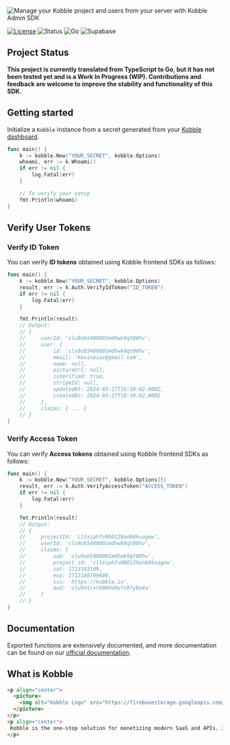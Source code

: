 ![Manage your Kobble project and users from your server with Kobble Admin SDK](https://firebasestorage.googleapis.com/v0/b/kobble-prod.appspot.com/o/docs%2Fbanners%2Fkobbleio-admin.png?alt=media&token=a6c10667-8619-4bdd-bb59-c91fa1ae5ed9)

[![License](https://img.shields.io/:license-mit-blue.svg?style=flat)](https://opensource.org/licenses/MIT)
![Status](https://img.shields.io/:status-stable-green.svg?style=flat)
![Go](https://img.shields.io/badge/go-compatible-green.svg)
![Supabase](https://img.shields.io/:supabase_edge_functions-compatible-green.svg?style=flat)

## Project Status

**This project is currently translated from TypeScript to Go, but it has not been tested yet and is a Work In Progress (WIP). Contributions and feedback are welcome to improve the stability and functionality of this SDK.**

## Getting started

Initialize a `Kobble` instance from a secret generated from your [Kobble dashboard](https://app.kobble.io/p/project/admin-sdk).

```go
func main() {
    k := kobble.New("YOUR_SECRET", kobble.Options)
    whoami, err := k.Whoami()
    if err != nil {
        log.Fatal(err)
    }

    // To verify your setup
    fmt.Println(whoami)
}
```

## Verify User Tokens

### Verify ID Token

You can verify **ID tokens** obtained using Kobble frontend SDKs as follows:

```go
func main() {
    k := kobble.New("YOUR_SECRET", kobble.Options)
    result, err := k.Auth.VerifyIdToken("ID_TOKEN")
    if err != nil {
        log.Fatal(err)
    }

    fmt.Println(result)
    // Output:
    // {
    //     userId: 'clu9ob5480001mdhwk9qt00hv',
    //     user: {
    //         id: 'clu9ob5480001mdhwk9qt00hv',
    //         email: 'kevinpiac@gmail.com',
    //         name: null,
    //         pictureUrl: null,
    //         isVerified: true,
    //         stripeId: null,
    //         updatedAt: 2024-03-27T10:39:02.000Z,
    //         createdAt: 2024-03-27T10:39:02.000Z
    //     },
    //     claims: { ... }
    // }
}
```

### Verify Access Token

You can verify **Access tokens** obtained using Kobble frontend SDKs as follows:

```go
func main() {
	k := kobble.New("YOUR_SECRET", kobble.Options{})
	result, err := k.Auth.VerifyAccessToken("ACCESS_TOKEN")
	if err != nil {
		log.Fatal(err)
	}

	fmt.Println(result)
	// Output:
	// {
	//     projectId: 'cltxiphfv000129anb0kuagow',
	//     userId: 'clu9ob5480001mdhwk9qt00hv',
	//     claims: {
	//         sub: 'clu9ob5480001mdhwk9qt00hv',
	//         project_id: 'cltxiphfv000129anb0kuagow',
	//         iat: 1713183109,
	//         exp: 1713186709689,
	//         iss: 'https://kobble.io',
	//         aud: 'clu9ntcvr0000o9yfz87ybo4a'
	//     }
	// }
}
```

## Documentation 

Exported functions are extensively documented, and more documentation can be found on our [official documentation](https://docs.kobble.io).

## What is Kobble

```html
<p align="center">
  <picture>
    <img alt="Kobble Logo" src="https://firebasestorage.googleapis.com/v0/b/kobble-prod.appspot.com/o/docs%2Fbanners%2Flogo.png?alt=media&token=35c9e52e-6a90-4192-aa98-fe99c76be15a" width="150">
  </picture>
</p>
<p align="center">
 Kobble is the one-stop solution for monetizing modern SaaS and APIs. It allows to add authentication, analytics and payment to any app in under 10 minutes.
</p>
```
